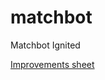 # matchbot

Matchbot Ignited

[Improvements sheet](https://docs.google.com/spreadsheets/d/17Yg6icJbhWrg89h3h9NjPMLsRK3mwp2f9Er44dcA5OQ/edit?gid=0#gid=0)
